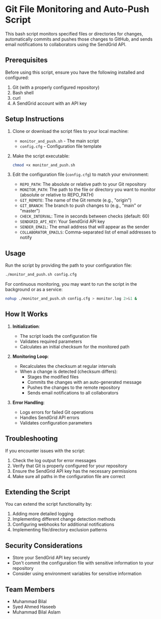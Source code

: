 # Git File Monitoring and Auto-Push Script

This bash script monitors specified files or directories for changes, automatically commits and pushes those changes to GitHub, and sends email notifications to collaborators using the SendGrid API.

## Prerequisites

Before using this script, ensure you have the following installed and configured:

1. Git (with a properly configured repository)
2. Bash shell
3. curl
4. A SendGrid account with an API key

## Setup Instructions

1. Clone or download the script files to your local machine:
   - `monitor_and_push.sh` - The main script
   - `config.cfg` - Configuration file template

2. Make the script executable:
   ```bash
   chmod +x monitor_and_push.sh
   ```

3. Edit the configuration file (`config.cfg`) to match your environment:
   - `REPO_PATH`: The absolute or relative path to your Git repository
   - `MONITOR_PATH`: The path to the file or directory you want to monitor (absolute or relative to REPO_PATH)
   - `GIT_REMOTE`: The name of the Git remote (e.g., "origin")
   - `GIT_BRANCH`: The branch to push changes to (e.g., "main" or "master")
   - `CHECK_INTERVAL`: Time in seconds between checks (default: 60)
   - `SENDGRID_API_KEY`: Your SendGrid API key
   - `SENDER_EMAIL`: The email address that will appear as the sender
   - `COLLABORATOR_EMAILS`: Comma-separated list of email addresses to notify

## Usage

Run the script by providing the path to your configuration file:

```bash
./monitor_and_push.sh config.cfg
```

For continuous monitoring, you may want to run the script in the background or as a service:

```bash
nohup ./monitor_and_push.sh config.cfg > monitor.log 2>&1 &
```

## How It Works

1. **Initialization**:
   - The script loads the configuration file
   - Validates required parameters
   - Calculates an initial checksum for the monitored path
   
2. **Monitoring Loop**:
   - Recalculates the checksum at regular intervals
   - When a change is detected (checksum differs):
     - Stages the modified files
     - Commits the changes with an auto-generated message
     - Pushes the changes to the remote repository
     - Sends email notifications to all collaborators

3. **Error Handling**:
   - Logs errors for failed Git operations
   - Handles SendGrid API errors
   - Validates configuration parameters

## Troubleshooting

If you encounter issues with the script:

1. Check the log output for error messages
2. Verify that Git is properly configured for your repository
3. Ensure the SendGrid API key has the necessary permissions
4. Make sure all paths in the configuration file are correct

## Extending the Script

You can extend the script functionality by:

1. Adding more detailed logging
2. Implementing different change detection methods
3. Configuring webhooks for additional notifications
4. Implementing file/directory exclusion patterns

## Security Considerations

- Store your SendGrid API key securely
- Don't commit the configuration file with sensitive information to your repository
- Consider using environment variables for sensitive information

## Team Members
- Muhammad Bilal
- Syed Ahmed Haseeb
- Muhammad Bilal Aslam

